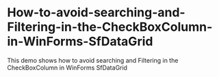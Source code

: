 # How-to-avoid-searching-and-Filtering-in-the-CheckBoxColumn-in-WinForms-SfDataGrid
This demo shows how to avoid searching and Filtering in the CheckBoxColumn in WinForms SfDataGrid
